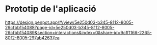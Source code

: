 # Prototip de l'aplicació
https://design.penpot.app/#/view/5e250d03-b345-8112-8005-26cfbb154088?page-id=5e250d03-b345-8112-8005-26cfbb154089&section=interactions&index=0&share-id=9cff1166-2265-80f2-8005-297ab42637ea
